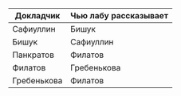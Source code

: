 |Докладчик|Чью лабу рассказывает|
| --- | --- |
|Сафиуллин|Бишук|
|Бишук|Сафиуллин|
|Панкратов|Филатов|
|Филатов|Гребенькова|
|Гребенькова|Филатов|

